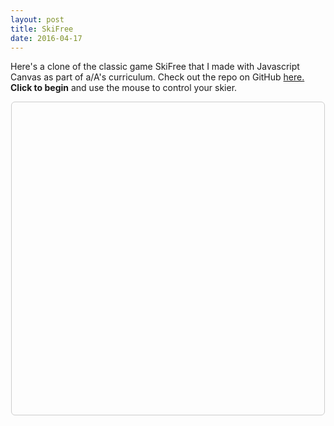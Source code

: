 ```yaml
---
layout: post
title: SkiFree
date: 2016-04-17
---
```

<p>Here's a clone of the classic game SkiFree that I made with Javascript Canvas as part of a/A's curriculum. Check out the repo on GitHub <a href="https://github.com/AlexanderRichey/SkiFree">here.</a> <strong>Click to begin</strong> and use the mouse to control your skier.</p>
<style>
  #canvas {
    display: block;
    margin: auto;
    border: 1px solid #ccc;
    border-radius: 6px;
    width: 500px;
    height: 500px;
    background-image: url({{ assets|key:'images/ski-free-background.png' }});
    background-size: contain;
  }
  @media screen and (max-width: 500px) {
    #canvas {
      width: 100%;
    }
  }
</style>
<div style="display:none;">
 <img id="obstacles" src="{{ assets|key:'images/obstacles.png' }}">
 <img id="skier" src="{{ assets|key:'images/skier.png' }}">
</div>
<canvas width="500" height="500" id="canvas"></canvas>
<script type="text/javascript" src="{{ assets|key:'scripts/skifree.js' }}" charset="utf-8"></script>

